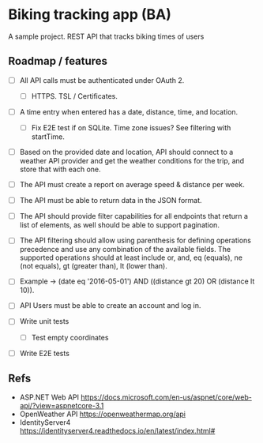 # Biking tracking app (BA)

A sample project. REST API that tracks biking times of users

## Roadmap / features

- [ ] All API calls must be authenticated under OAuth 2.
    - [ ] HTTPS. TSL / Certificates. 
- [ ] A time entry when entered has a date, distance, time, and location.
    - [ ] Fix E2E test if on SQLite. Time zone issues? See filtering with startTime.
- [ ] Based on the provided date and location, API should connect to a weather API provider and get the weather conditions for the trip, and store that with each one.
- [ ] The API must create a report on average speed & distance per week.
- [ ] The API must be able to return data in the JSON format.
- [ ] The API should provide filter capabilities for all endpoints that return a list of elements, as well should be able to support pagination.
- [ ] The API filtering should allow using parenthesis for defining operations precedence and use any combination of the available fields. The supported operations should at least include or, and, eq (equals), ne (not equals), gt (greater than), lt (lower than).
- [ ] Example -> (date eq '2016-05-01') AND ((distance gt 20) OR (distance lt 10)).
- [ ] API Users must be able to create an account and log in.
- [ ] Write unit tests
    - [ ] Test empty coordinates
- [ ] Write E2E tests


## Refs

- ASP.NET Web API https://docs.microsoft.com/en-us/aspnet/core/web-api/?view=aspnetcore-3.1
- OpenWeather API https://openweathermap.org/api
- IdentityServer4 https://identityserver4.readthedocs.io/en/latest/index.html#


